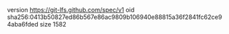 version https://git-lfs.github.com/spec/v1
oid sha256:0413b50827ed86b567e86ac9809b106940e88815a36f2841fc62ce94aba6fded
size 1582
